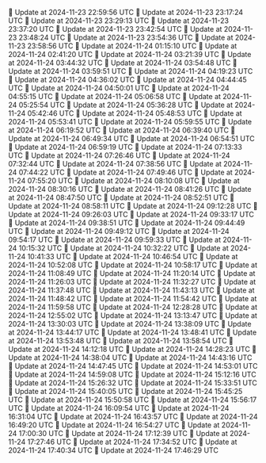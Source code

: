 🔄 Update at 2024-11-23 22:59:56 UTC
🔄 Update at 2024-11-23 23:17:24 UTC
🔄 Update at 2024-11-23 23:29:13 UTC
🔄 Update at 2024-11-23 23:37:20 UTC
🔄 Update at 2024-11-23 23:42:54 UTC
🔄 Update at 2024-11-23 23:48:24 UTC
🔄 Update at 2024-11-23 23:54:36 UTC
🔄 Update at 2024-11-23 23:58:56 UTC
🔄 Update at 2024-11-24 01:15:10 UTC
🔄 Update at 2024-11-24 02:41:20 UTC
🔄 Update at 2024-11-24 03:21:39 UTC
🔄 Update at 2024-11-24 03:44:32 UTC
🔄 Update at 2024-11-24 03:54:48 UTC
🔄 Update at 2024-11-24 03:59:51 UTC
🔄 Update at 2024-11-24 04:19:23 UTC
🔄 Update at 2024-11-24 04:36:02 UTC
🔄 Update at 2024-11-24 04:44:45 UTC
🔄 Update at 2024-11-24 04:50:01 UTC
🔄 Update at 2024-11-24 04:55:15 UTC
🔄 Update at 2024-11-24 05:06:58 UTC
🔄 Update at 2024-11-24 05:25:54 UTC
🔄 Update at 2024-11-24 05:36:28 UTC
🔄 Update at 2024-11-24 05:42:46 UTC
🔄 Update at 2024-11-24 05:48:53 UTC
🔄 Update at 2024-11-24 05:53:41 UTC
🔄 Update at 2024-11-24 05:59:55 UTC
🔄 Update at 2024-11-24 06:19:52 UTC
🔄 Update at 2024-11-24 06:39:40 UTC
🔄 Update at 2024-11-24 06:49:34 UTC
🔄 Update at 2024-11-24 06:54:51 UTC
🔄 Update at 2024-11-24 06:59:19 UTC
🔄 Update at 2024-11-24 07:13:33 UTC
🔄 Update at 2024-11-24 07:26:46 UTC
🔄 Update at 2024-11-24 07:32:44 UTC
🔄 Update at 2024-11-24 07:38:56 UTC
🔄 Update at 2024-11-24 07:44:22 UTC
🔄 Update at 2024-11-24 07:49:46 UTC
🔄 Update at 2024-11-24 07:55:20 UTC
🔄 Update at 2024-11-24 08:10:08 UTC
🔄 Update at 2024-11-24 08:30:16 UTC
🔄 Update at 2024-11-24 08:41:26 UTC
🔄 Update at 2024-11-24 08:47:50 UTC
🔄 Update at 2024-11-24 08:52:51 UTC
🔄 Update at 2024-11-24 08:58:11 UTC
🔄 Update at 2024-11-24 09:12:28 UTC
🔄 Update at 2024-11-24 09:26:03 UTC
🔄 Update at 2024-11-24 09:33:17 UTC
🔄 Update at 2024-11-24 09:38:51 UTC
🔄 Update at 2024-11-24 09:44:49 UTC
🔄 Update at 2024-11-24 09:49:12 UTC
🔄 Update at 2024-11-24 09:54:17 UTC
🔄 Update at 2024-11-24 09:59:33 UTC
🔄 Update at 2024-11-24 10:15:32 UTC
🔄 Update at 2024-11-24 10:32:22 UTC
🔄 Update at 2024-11-24 10:41:33 UTC
🔄 Update at 2024-11-24 10:46:54 UTC
🔄 Update at 2024-11-24 10:52:08 UTC
🔄 Update at 2024-11-24 10:58:17 UTC
🔄 Update at 2024-11-24 11:08:49 UTC
🔄 Update at 2024-11-24 11:20:14 UTC
🔄 Update at 2024-11-24 11:26:03 UTC
🔄 Update at 2024-11-24 11:32:27 UTC
🔄 Update at 2024-11-24 11:37:48 UTC
🔄 Update at 2024-11-24 11:43:13 UTC
🔄 Update at 2024-11-24 11:48:42 UTC
🔄 Update at 2024-11-24 11:54:42 UTC
🔄 Update at 2024-11-24 11:59:58 UTC
🔄 Update at 2024-11-24 12:28:28 UTC
🔄 Update at 2024-11-24 12:55:02 UTC
🔄 Update at 2024-11-24 13:13:47 UTC
🔄 Update at 2024-11-24 13:30:03 UTC
🔄 Update at 2024-11-24 13:38:09 UTC
🔄 Update at 2024-11-24 13:44:17 UTC
🔄 Update at 2024-11-24 13:48:41 UTC
🔄 Update at 2024-11-24 13:53:48 UTC
🔄 Update at 2024-11-24 13:58:54 UTC
🔄 Update at 2024-11-24 14:12:18 UTC
🔄 Update at 2024-11-24 14:28:23 UTC
🔄 Update at 2024-11-24 14:38:04 UTC
🔄 Update at 2024-11-24 14:43:16 UTC
🔄 Update at 2024-11-24 14:47:45 UTC
🔄 Update at 2024-11-24 14:53:01 UTC
🔄 Update at 2024-11-24 14:59:08 UTC
🔄 Update at 2024-11-24 15:12:16 UTC
🔄 Update at 2024-11-24 15:26:32 UTC
🔄 Update at 2024-11-24 15:33:51 UTC
🔄 Update at 2024-11-24 15:40:05 UTC
🔄 Update at 2024-11-24 15:45:25 UTC
🔄 Update at 2024-11-24 15:50:58 UTC
🔄 Update at 2024-11-24 15:56:17 UTC
🔄 Update at 2024-11-24 16:09:54 UTC
🔄 Update at 2024-11-24 16:31:04 UTC
🔄 Update at 2024-11-24 16:43:57 UTC
🔄 Update at 2024-11-24 16:49:20 UTC
🔄 Update at 2024-11-24 16:54:27 UTC
🔄 Update at 2024-11-24 17:00:30 UTC
🔄 Update at 2024-11-24 17:12:39 UTC
🔄 Update at 2024-11-24 17:27:46 UTC
🔄 Update at 2024-11-24 17:34:52 UTC
🔄 Update at 2024-11-24 17:40:34 UTC
🔄 Update at 2024-11-24 17:46:29 UTC

